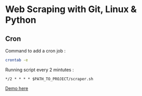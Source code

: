 
# Web Scraping with Git, Linux & Python

## Cron

Command to add a cron job :
```bash
crontab -e
```
Running script every 2 mintutes :
```
*/2 * * * * $PATH_TO_PROJECT/scraper.sh
```

[Demo here](http://87.106.204.26:3000)